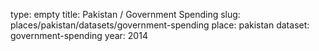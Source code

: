 type: empty
title: Pakistan / Government Spending
slug: places/pakistan/datasets/government-spending
place: pakistan
dataset: government-spending
year: 2014

